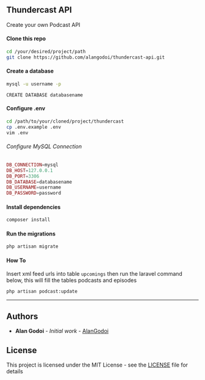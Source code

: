 ## Thundercast API

Create your own Podcast API

#### Clone this repo
```bash
cd /your/desired/project/path
git clone https://github.com/alangodoi/thundercast-api.git
```

#### Create a database
```bash
mysql -u username -p
```

```mysql
CREATE DATABASE databasename
```

#### Configure .env
```bash
cd /path/to/your/cloned/project/thundercast
cp .env.example .env
vim .env
```

###### Configure MySQL Connection
```PHP
DB_CONNECTION=mysql
DB_HOST=127.0.0.1
DB_PORT=3306
DB_DATABASE=databasename
DB_USERNAME=username
DB_PASSWORD=password
```

#### Install dependencies
```bash
composer install
```

#### Run the migrations
```bash
php artisan migrate
```

#### How To

Insert xml feed urls into table `upcomings` then run the laravel command below, this will fill the tables podcasts and episodes

```bash
php artisan podcast:update
```

---
## Authors
* **Alan Godoi** - *Initial work* - [AlanGodoi](https://github.com/alangodoi)

## License
This project is licensed under the MIT License - see the [LICENSE](LICENSE) file for details
